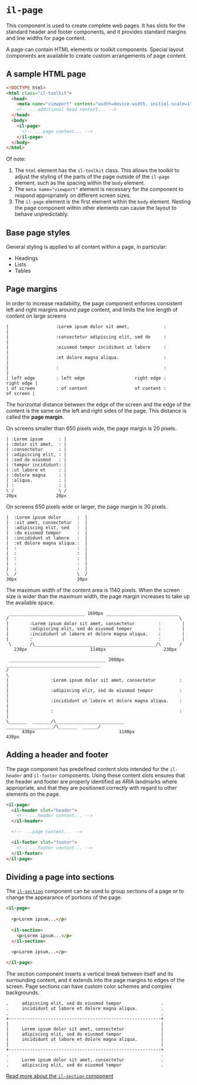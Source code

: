# `il-page`

This component is used to create complete web pages. It has slots for the standard header and footer components, and it provides standard margins and line widths for page content.

A page can contain HTML elements or toolkit components. Special layout components are available to create custom arrangements of page content.

## A sample HTML page

```html
<!DOCTYPE html>
<html class="il-toolkit">
  <head>
    <meta name="viewport" content="width=device-width, initial-scale=1">
    <!-- ...additional head content... -->
  </head>
  <body>
    <il-page>
      <!-- ...page content... -->
    </il-page>
  </body>
</html>
```
Of note:

1. The `html` element has the `il-toolkit` class. This allows the toolkit to adjust the styling of the parts of the page outside of the `il-page` element, such as the spacing within the `body` element.
2. The `meta name="viewport"` element is necessary for the component to respond appropriately on different screen sizes.
3. The `il-page` element is the first element within the `body` element. Nesting the page component within other elements can cause the layout to behave unpredictably.

## Base page styles

General styling is applied to all content within a page, in particular:

* Headings
* Lists
* Tables

## Page margins

In order to increase readability, the page component enforces consistent left and right margins around page content, and limits the line length of content on large screens

```
|                  :Lorem ipsum dolor sit amet,             :                  |
|                  :consectetur adipiscing elit, sed do     :                  |
|                  :eiusmod tempor incididunt ut labore     :                  |
|                  :et dolore magna aliqua.                 :                  |                              
|                  :                                        :                  |
| left edge        : left edge                   right edge :       right edge |
| of screen        : of content                  of content :        of screen |
```

The horizontal distance between the edge of the screen and the edge of the content is the same on the left and right sides of the page. This distance is called the **page margin**.

On screens smaller than 650 pixels wide, the page margin is 20 pixels.

```
| :Lorem ipsum      : |
| :dolor sit amet,  : |
| :consectetur      : |
| :adipiscing elit, : |
| :sed do eiusmod   : |
| :tempor incididunt: |
| :ut labore et     : |
| :dolore magna     : |
| :aliqua.          : |
| :                 : |
\ /                 \ /
20px               20px
```

On screens 650 pixels wide or larger, the page margin is 30 pixels.

```
|  :Lorem ipsum dolor      :  |
|  :sit amet, consectetur  :  |
|  :adipiscing elit, sed   :  |
|  :do eiusmod tempor      :  |
|  :incididunt ut labore   :  |
|  :et dolore magna aliqua.:  |
|  :                       :  |
|  :                       :  |
|  :                       :  |
|  :                       :  |
|  :                       :  |
\  /                       \  /
30px                       30px
```

The maximum width of the content area is 1140 pixels. When the screen size is wider than the maximum width, the page margin increases to take up the available space.

```
 _____________________________ 1600px ____________________________
/                                                                 \
|        :Lorem ipsum dolor sit amet, consectetur         :        |
|        :adipiscing elit, sed do eiusmod tempor          :        |
|        :incididunt ut labore et dolore magna aliqua.    :        |
|        :                                                :        |
 \       /\_______________________  _____________________/\       /
   230px                        1140px                      230px
```

```
 _____________________________________ 2000px ____________________________________
/                                                                                 \
|                :Lorem ipsum dolor sit amet, consectetur         :                |
|                :adipiscing elit, sed do eiusmod tempor          :                |
|                :incididunt ut labore et dolore magna aliqua.    :                |
|                :                                                :                |
\_______  _______/\__________________________  __________________/\_______  ______/
      430px                                1140px                       430px
```


## Adding a header and footer

The page component has predefined content slots intended for the `il-header` and `il-footer` components. Using these content slots ensures that the header and footer are properly identified as ARIA landmarks where appropriate, and that they are positioned correctly with regard to other elements on the page.

```html
<il-page>
  <il-header slot="header">
    <!-- ...header content... -->
  </il-header>

  <!-- ...page content... -->

  <il-footer slot="footer">
    <!-- ...footer content... -->
  </il-footer>
</il-page>
```
## Dividing a page into sections

The [`il-section`](../il-section/README.md) component can be used to group sections of a page or to change the appearance of portions of the page.

```html
<il-page>
  
  <p>Lorem ipsum...</p>
  
  <il-section>
    <p>Lorem ipsum...</p>
  </il-section>

  <p>Lorem ipsum...</p>
  
</il-page>
```

The section component inserts a vertical break between itself and its surrounding content, and it extends into the page margins to edges of the screen. Page sections can have custom color schemes and complex backgrounds. 


```
.     adipiscing elit, sed do eiusmod tempor               .
.     incididunt ut labore et dolore magna aliqua.         .
.                                                          .
+----------------------------------------------------------+
|                                                          |
|     Lorem ipsum dolor sit amet, consectetur              |
|     adipiscing elit, sed do eiusmod tempor               |
|     incididunt ut labore et dolore magna aliqua.         |
|                                                          |
+----------------------------------------------------------+
.                                                          .
.     Lorem ipsum dolor sit amet, consectetur              .
.     adipiscing elit, sed do eiusmod tempor               .
```

[Read more about the `il-section` component](../il-section/README.md)